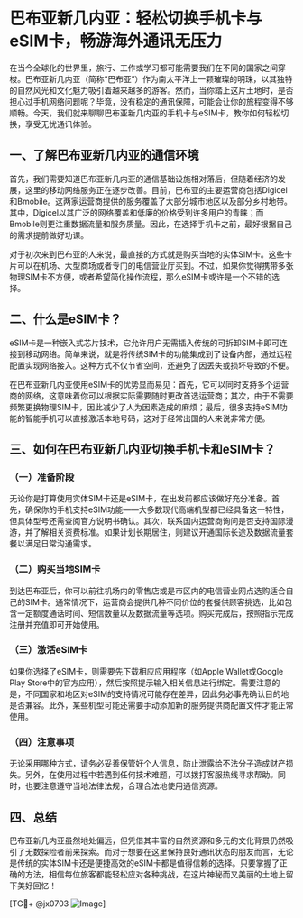 # 巴布亚新几内亚：轻松切换手机卡与eSIM卡，畅游海外通讯无压力

在当今全球化的世界里，旅行、工作或学习都可能需要我们在不同的国家之间穿梭。巴布亚新几内亚（简称“巴布亚”）作为南太平洋上一颗璀璨的明珠，以其独特的自然风光和文化魅力吸引着越来越多的游客。然而，当你踏上这片土地时，是否担心过手机网络问题呢？毕竟，没有稳定的通讯保障，可能会让你的旅程变得不够顺畅。今天，我们就来聊聊巴布亚新几内亚的手机卡与eSIM卡，教你如何轻松切换，享受无忧通讯体验。

## 一、了解巴布亚新几内亚的通信环境

首先，我们需要知道巴布亚新几内亚的通信基础设施相对落后，但随着经济的发展，这里的移动网络服务正在逐步改善。目前，巴布亚的主要运营商包括Digicel和Bmobile。这两家运营商提供的服务覆盖了大部分城市地区以及部分乡村地带。其中，Digicel以其广泛的网络覆盖和低廉的价格受到许多用户的青睐；而Bmobile则更注重数据流量和服务质量。因此，在选择手机卡之前，最好根据自己的需求提前做好功课。

对于初次来到巴布亚的人来说，最直接的方式就是购买当地的实体SIM卡。这些卡片可以在机场、大型商场或者专门的电信营业厅买到。不过，如果你觉得携带多张物理SIM卡不方便，或者希望简化操作流程，那么eSIM卡或许是一个不错的选择。

## 二、什么是eSIM卡？

eSIM卡是一种嵌入式芯片技术，它允许用户无需插入传统的可拆卸SIM卡即可连接到移动网络。简单来说，就是将传统SIM卡的功能集成到了设备内部，通过远程配置实现网络接入。这种方式不仅节省空间，还避免了因丢失或损坏导致的不便。

在巴布亚新几内亚使用eSIM卡的优势显而易见：首先，它可以同时支持多个运营商的网络，这意味着你可以根据实际需要随时更改首选运营商；其次，由于不需要频繁更换物理SIM卡，因此减少了人为因素造成的麻烦；最后，很多支持eSIM功能的智能手机可以直接激活本地号码，这对于经常出国的人来说非常方便。

## 三、如何在巴布亚新几内亚切换手机卡和eSIM卡？

### （一）准备阶段

无论你是打算使用实体SIM卡还是eSIM卡，在出发前都应该做好充分准备。首先，确保你的手机支持eSIM功能——大多数现代高端机型都已经具备这一特性，但具体型号还需查阅官方说明书确认。其次，联系国内运营商询问是否支持国际漫游，并了解相关资费标准。如果计划长期居住，则建议开通国际长途及数据流量套餐以满足日常沟通需求。

### （二）购买当地SIM卡

到达巴布亚后，你可以前往机场内的零售店或是市区内的电信营业网点选购适合自己的SIM卡。通常情况下，运营商会提供几种不同价位的套餐供顾客挑选，比如包含一定额度通话时间、短信数量以及数据流量等选项。购买完成后，按照指示完成注册并充值即可开始使用。

### （三）激活eSIM卡

如果你选择了eSIM卡，则需要先下载相应应用程序（如Apple Wallet或Google Play Store中的官方应用），然后按照提示输入相关信息进行绑定。需要注意的是，不同国家和地区对eSIM的支持情况可能存在差异，因此务必事先确认目的地是否兼容。此外，某些机型可能还需要手动添加新的服务提供商配置文件才能正常使用。

### （四）注意事项

无论采用哪种方式，请务必妥善保管好个人信息，防止泄露给不法分子造成财产损失。另外，在使用过程中若遇到任何技术难题，可以拨打客服热线寻求帮助。同时，也要注意遵守当地法律法规，合理合法地使用通信资源。

## 四、总结

巴布亚新几内亚虽然地处偏远，但凭借其丰富的自然资源和多元的文化背景仍然吸引了无数探险者前来探索。而对于想要在这里保持良好通讯状态的朋友而言，无论是传统的实体SIM卡还是便捷高效的eSIM卡都是值得信赖的选择。只要掌握了正确的方法，相信每位旅客都能轻松应对各种挑战，在这片神秘而又美丽的土地上留下美好回忆！

[TG💪+ @jx0703 ![Image](https://github.com/user-attachments/assets/dbca1d08-cadb-493c-b0ec-ad6f7a83f270)]